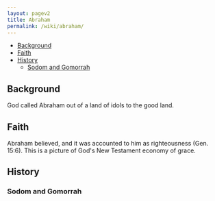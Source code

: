 ```yaml
---
layout: pagev2
title: Abraham
permalink: /wiki/abraham/
---
```

- [Background](#background)
- [Faith](#faith)
- [History](#history)
  - [Sodom and Gomorrah](#sodom-and-gomorrah)

## Background

God called Abraham out of a land of idols to the good land.

## Faith

Abraham believed, and it was accounted to him as righteousness (Gen. 15:6). This is a picture of God's New Testament economy of grace. 

## History

### Sodom and Gomorrah